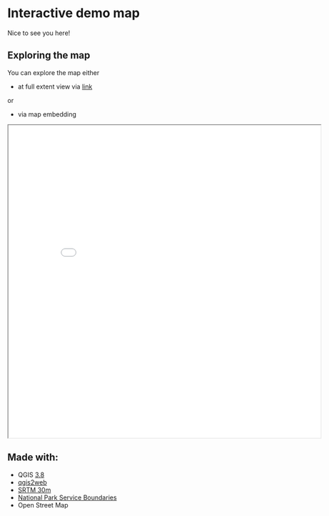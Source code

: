 # Interactive demo map

Nice to see you here!

## Exploring the map

You can explore the map either
- at full extent view via [link](map.html)

or
- via map embedding

<iframe src="map.html" height="700" width="700"></iframe>

## Made with:
- QGIS [3.8](https://qgis.org/project/visual-changelogs/visualchangelog38/)
- [qgis2web](https://plugins.qgis.org/planet/tag/colour/)
- [SRTM 30m](https://10.5067/MEaSUREs/SRTM/SRTMIMGM.003)
- [National Park Service Boundaries](https://irma.nps.gov/DataStore/Reference/Profile/2224545?lnv=True)
- Open Street Map
